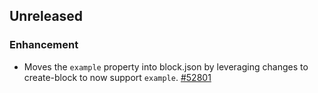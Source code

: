 <!-- Learn how to maintain this file at https://github.com/WordPress/gutenberg/tree/HEAD/packages#maintaining-changelogs. -->

## Unreleased

### Enhancement

-   Moves the `example` property into block.json by leveraging changes to create-block to now support `example`. [#52801](https://github.com/WordPress/gutenberg/pull/52801)
